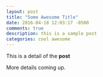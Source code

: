 ```yaml
---
layout: post
title: "Some Awesome Title"
date: 2016-04-18 12:03:17 -0500
comments: true
description: this is a sample post
categories: cool awesome
---
```

This is a detail of the <B>post</B>
<!--more-->
More details coming up.